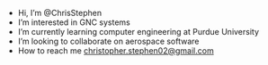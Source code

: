 - Hi, I’m @ChrisStephen
- I’m interested in GNC systems
- I’m currently learning computer engineering at Purdue University
- I’m looking to collaborate on aerospace software
- How to reach me christopher.stephen02@gmail.com

<!---
ChrisStephen/ChrisStephen is a ✨ special ✨ repository because its `README.md` (this file) appears on your GitHub profile.
You can click the Preview link to take a look at your changes.
--->
